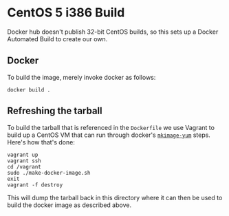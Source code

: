 # CentOS 5 i386 Build
Docker hub doesn't publish 32-bit CentOS builds, so this sets up a Docker Automated Build to create our own.

## Docker
To build the image, merely invoke docker as follows:
```
docker build .
```

## Refreshing the tarball
To build the tarball that is referenced in the `Dockerfile` we use Vagrant to build up a CentOS VM that can run through docker's [`mkimage-yum`](https://github.com/docker/docker/blob/master/contrib/mkimage-yum.sh) steps.  Here's how that's done:

```
vagrant up
vagrant ssh
cd /vagrant
sudo ./make-docker-image.sh
exit
vagrant -f destroy
```

This will dump the tarball back in this directory where it can then be used to build the docker image as described above.
